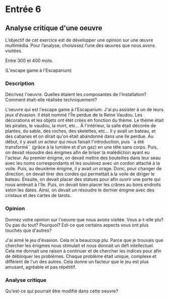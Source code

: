 # Entrée 6
## Analyse critique d'une oeuvre

L’objectif de cet exercice est de développer une opinion sur une œuvre multimédia. Pour l’analyse, choisissez l’une des œuvres que nous avons visitées. 

Entre 300 et 400 mots. 

(L'escape game à l'Escaparium)

### Description
Décrivez l'oeuvre. Quelles étaient les composantes de l'installation? Comment était-elle réalisée techniquement? 

L'oeuvre qui est l'escape game à l'Escaparium. J'ai pu assister à un de leurs jeux d'évasion. Il était nommé l'Île perdue de la Reine Vaudou. Les décorations et les objets ont étét crées en fonction du thème. Le thème était les pirates, le vaudou, la mort, etc... À l'intérieur, la salle était décorée de plantes, du sable, des roches, des skelettes, etc... Il y avait un bateau, et des cabanes et on dirait qu'on était abandonné dans une île perdue. Au début, il y avait un acteur qui nous faisait l'introduction, puis ¨a été transformé¨ (grâce à la lumière et d'un gaz) en une tête sans corps. Puis, on devait résoudre des énigmes afin de briser la malédiction ayant eu l'acteur. Au premier énigme, on devait mettre des bouteilles dans leur seau avec les noms correspondants et les soulevez avec un cordon attaché à la voile. Puis, au deuxième énigme, il y avait un orage. Donc, pour changer de direction, on devait tirer des cordes qui permettait à la voile de diriger le bateau. Ensuite, on devait placer des statues pour afin ouvrir une porte qui nous amènait à l'île. Puis, on devait bien placer les crânes au bons endroits selon les dates. Ainsi, on devait un résoudre le dernier énigme avec des cristaux et des cartes de tarots.

### Opinion
Donnez votre opinion sur l'oeuvre que nous avons visitée. Vous a-t-elle plu? Ou pas du tout? Pourquoi? Est-ce que certains aspects vous ont plus touchés que d'autres? 

J'ai aimé le jeu d'évasion. Cela m'a beaucoup plu. Parce que je trouvais que chercher les énigmes nous stimulait et nous donnait un défi intellectuel. Cela me donnait une raison à continuer et de chercher les indices pour afin de débloquer les problèmes. Chaque problème était unique, complexe et différent de l'un des autres. Cela donne un facteur que le jeu est plus amusant, agréable et pas répétitif. 

### Analyse critique
Qu'est-ce qui pourrait être modifié dans cette oeuvre? 


